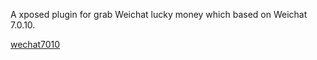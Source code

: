 A xposed plugin for grab Weichat lucky money which based on Weichat 7.0.10. 

[wechat7010](https://pan.baidu.com/s/1tNWXaAE6c2rioDh0EFyBXA)
